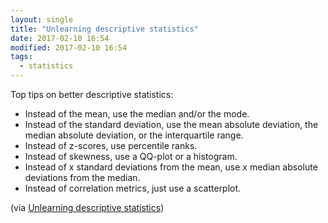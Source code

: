 ```yaml
---
layout: single
title: "Unlearning descriptive statistics"
date: 2017-02-10 16:54
modified: 2017-02-10 16:54
tags:
  - statistics
---
```


Top tips on better descriptive statistics:

* Instead of the mean, use the median and/or the mode.
* Instead of the standard deviation, use the mean absolute deviation, the median absolute deviation, or the interquartile range.
* Instead of z-scores, use percentile ranks.
* Instead of skewness, use a QQ-plot or a histogram.
* Instead of x standard deviations from the mean, use x median absolute deviations from the median.
* Instead of correlation metrics, just use a scatterplot.

(via [Unlearning descriptive statistics](http://debrouwere.org/2017/02/01/unlearning-descriptive-statistics/))
